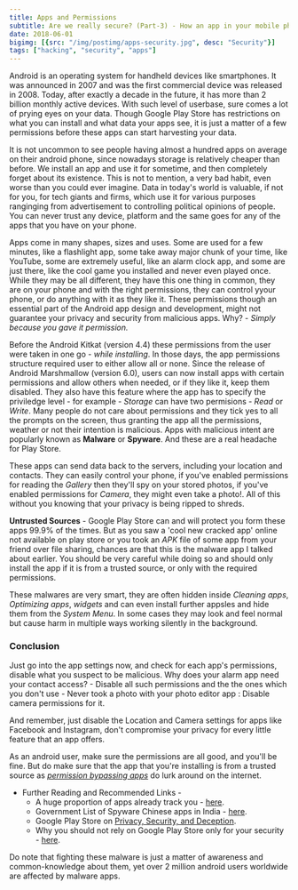 ```yaml
---
title: Apps and Permissions
subtitle: Are we really secure? (Part-3) - How an app in your mobile phone is a potential threat
date: 2018-06-01
bigimg: [{src: "/img/postimg/apps-security.jpg", desc: "Security"}]
tags: ["hacking", "security", "apps"]
---
```

Android is an operating system for handheld devices like smartphones. It was announced in 2007 and was the first commercial device was released in 2008. Today, after exactly a decade in the future, it has more than 2 billion monthly active devices. With such level of userbase, sure comes a lot of prying eyes on your data. Though Google Play Store has restrictions on what you can install and what data your apps see, it is just a matter of a few permissions before these apps can start harvesting your data. 

It is not uncommon to see people having almost a hundred apps on average on their android phone, since nowadays storage is relatively cheaper than before.
We install an app and use it for sometime, and then completely forget about its existence. This is not to mention, a very bad habit, even worse than you could ever imagine. Data in today's world is valuable, if not for you, for tech giants and firms, which use it for various purposes ranginging from advertisement to controlling political opinions of people. You can never trust any device, platform and the same goes for any of the apps that you have on your phone.

Apps come in many shapes, sizes and uses. Some are used for a few minutes, like a flashlight app, some take away major chunk of your time, like YouTube, some are extremely useful, like an alarm clock app, and some are just there, like the cool game you installed and never even played once. While they may be all different, they have this one thing in common, they are on your phone and with the right permissions, they can control yyour phone, or do anything with it as they like it. These permissions though an essential part of the Android app design and development, might not guarantee your privacy and security from malicious apps. Why? - _Simply because you gave it permission._

Before the Android Kitkat (version 4.4) these permissions from the user were taken in one go - _while installing_. In those days, the app permissions structure required user to either allow all or none. Since the release of Android Marshmallow (version 6.0), users can now install apps with certain permissions and allow others when needed, or if they like it, keep them disabled. They also have this feature where the app has to specify the priviledge level - for example - _Storage_ can have two permisions - _Read_ or _Write_. Many people do not care about permissions and they tick yes to all the prompts on the screen, thus granting the app all the permissions, weather or not their intention is malicious. Apps with malicious intent are popularly known as **Malware** or **Spyware**. And these are a real headache for Play Store. 

These apps can send data back to the servers, including your location and contacts. They can easily control your phone, if you've enabled permissions for reading the _Gallery_ then they'll spy on your stored photos, if you've enabled permissions for _Camera_, they might even take a photo!. All of this without you knowing that your privacy is being ripped to shreds.

**Untrusted Sources** - Google Play Store can and will protect you form these apps 99.9% of the times. But as you saw a 'cool new cracked app' online not available on play store or you took an _APK_ file of some app from your friend over file sharing, chances are that this is the malware app I talked about earlier. You should be very careful while doing so and should only install the app if it is from a trusted source, or only with the required permissions.

These malwares are very smart, they are often hidden inside _Cleaning apps_, _Optimizing apps_, _widgets_ and can even install further appsles and hide them from the _System Menu_. In some cases they may look and feel normal but cause harm in multiple ways working silently in the background.


### Conclusion
Just go into the app settings now, and check for each app's permissions, disable what you suspect to be malicious. Why does your alarm app need your contact access? - Disable all such permissions and the the ones which you don't use - Never took a photo with your photo editor app : Disable camera permissions for it.

And remember, just disable the Location and Camera settings for apps like Facebook and Instagram, don't compromise your privacy for every little feature that an app offers. 

As an android user, make sure the permissions are all good, and you'll be fine. But do make sure that the app that you're installing is from a trusted source as [_permission bypassing apps_](https://www.nowsecure.com/blog/2012/01/05/malicious-android-app-sneaks-past-permissions-msnbc-com) do lurk around on the internet.

* Further Reading and Recommended Links - 
	* A huge proportion of apps already track you - [here](https://betanews.com/2017/11/28/android-apps-track-users).
    * Government List of Spyware Chinese apps in India - [here](https://www.financialexpress.com/industry/technology/government-reportedly-lists-42-chinese-apps-as-dangerous-including-truecaller-uc-browser-mi-store-check-if-your-phone-has-any-of-them/954335).
    * Google Play Store on [Privacy, Security, and Deception](https://play.google.com/about/privacy-security-deception).
    * Why you should not rely on Google Play Store only for your security - [here](https://www.zdnet.com/article/android-security-malicious-apps-sneak-back-into-google-play-after-tweaks).  

Do note that fighting these malware is just a matter of awareness and common-knowledge about them, yet over 2 million android users worldwide are affected by malware apps.